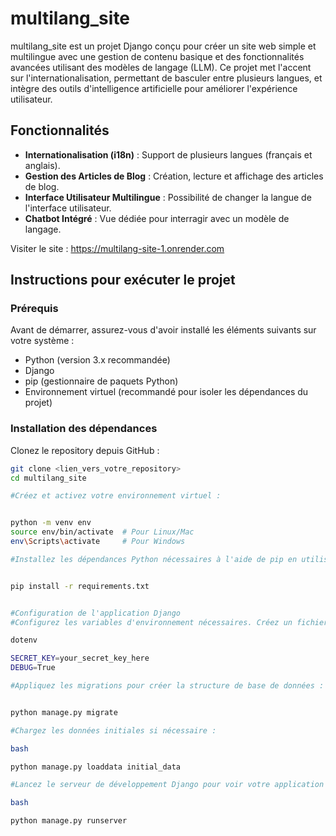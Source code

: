 # multilang_site

multilang_site est un projet Django conçu pour créer un site web simple et multilingue avec une gestion de contenu basique et des fonctionnalités avancées utilisant des modèles de langage (LLM). Ce projet met l'accent sur l'internationalisation, permettant de basculer entre plusieurs langues, et intègre des outils d'intelligence artificielle pour améliorer l'expérience utilisateur.

## Fonctionnalités

- **Internationalisation (i18n)** : Support de plusieurs langues (français et anglais).
- **Gestion des Articles de Blog** : Création, lecture et affichage des articles de blog.
- **Interface Utilisateur Multilingue** : Possibilité de changer la langue de l'interface utilisateur.
- **Chatbot Intégré** : Vue dédiée pour interragir avec un modèle de langage.


 Visiter le site : https://multilang-site-1.onrender.com
 

## Instructions pour exécuter le projet

### Prérequis

Avant de démarrer, assurez-vous d'avoir installé les éléments suivants sur votre système :

- Python (version 3.x recommandée)
- Django
- pip (gestionnaire de paquets Python)
- Environnement virtuel (recommandé pour isoler les dépendances du projet)
  

### Installation des dépendances

Clonez le repository depuis GitHub :

```bash
git clone <lien_vers_votre_repository>
cd multilang_site

#Créez et activez votre environnement virtuel :


python -m venv env
source env/bin/activate  # Pour Linux/Mac
env\Scripts\activate     # Pour Windows

#Installez les dépendances Python nécessaires à l'aide de pip en utilisant le fichier requirements.txt :


pip install -r requirements.txt


#Configuration de l'application Django
#Configurez les variables d'environnement nécessaires. Créez un fichier .env à la racine du projet avec les informations sensibles :

dotenv

SECRET_KEY=your_secret_key_here
DEBUG=True

#Appliquez les migrations pour créer la structure de base de données :


python manage.py migrate

#Chargez les données initiales si nécessaire :

bash

python manage.py loaddata initial_data

#Lancez le serveur de développement Django pour voir votre application en action :

bash

python manage.py runserver

